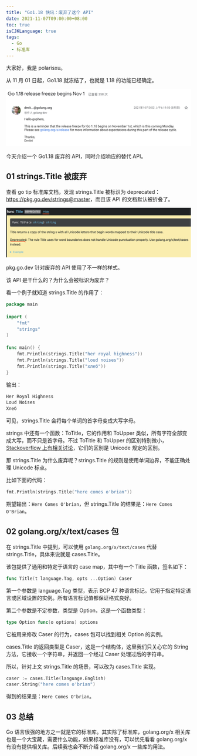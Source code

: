 ```yaml
---
title: "Go1.18 快讯：废弃了这个 API"
date: 2021-11-07T09:00:00+08:00
toc: true
isCJKLanguage: true
tags: 
  - Go
  - 标准库
---
```


大家好，我是 polarisxu。

从 11 月 01 日起，Go1.18 就冻结了，也就是 1.18 的功能已经确定。

![release freeze](imgs/go1.18-relaese-freeze.png)

今天介绍一个 Go1.18 废弃的 API，同时介绍响应的替代 API。

## 01 strings.Title 被废弃

查看 go tip 标准库文档，发现 strings.Title 被标识为 deprecated：<https://pkg.go.dev/strings@master>，而且该 API 的文档默认被折叠了。

![deprecated](imgs/go1.18-title-deprecated.png)

pkg.go.dev 针对废弃的 API 使用了不一样的样式。

该 API 是干什么的？为什么会被标识为废弃？

看一个例子就知道 strings.Title 的作用了：

```go
package main

import (
	"fmt"
	"strings"
)

func main() {
	fmt.Println(strings.Title("her royal highness"))
	fmt.Println(strings.Title("loud noises"))
	fmt.Println(strings.Title("хлеб"))
}
```

输出：

```bash
Her Royal Highness
Loud Noises
Хлеб
```

可见，strings.Title 会将每个单词的首字母变成大写字母。

strings 中还有一个函数：ToTitle，它的作用和 ToUpper 类似，所有字符全部变成大写，而不只是首字母。不过 ToTitle 和 ToUpper 的区别特别微小，[Stackoverflow 上有相关讨论](https://stackoverflow.com/questions/18559587/confusing-toupper-and-totitle)，它们的区别是 Unicode 规定的区别。

那 strings.Title 为什么废弃呢？strings.Title 的规则是使用单词边界，不能正确处理 Unicode 标点。

比如下面的代码：

```go
fmt.Println(strings.Title("here comes o'brian"))
```

期望输出：`Here Comes O'brian`，但 strings.Title 的结果是：`Here Comes O'Brian`。

## 02 golang.org/x/text/cases 包

在 strings.Title 中提到，可以使用 `golang.org/x/text/cases` 代替 strings.Title，具体来说就是 cases.Title。

该包提供了通用和特定于语言的 case map，其中有一个 Title 函数，签名如下：

```go
func Title(t language.Tag, opts ...Option) Caser
```

第一个参数是 language.Tag 类型，表示 BCP 47 种语言标记。它用于指定特定语言或区域设置的实例。所有语言标记值都保证格式良好。

第二个参数是不定参数，类型是 Option，这是一个函数类型：

```go
type Option func(o options) options
```

它被用来修改 Caser 的行为，cases 包可以找到相关 Option 的实例。

cases.Title 的返回类型是 Caser，这是一个结构体，这里我们只关心它的 String 方法，它接收一个字符串，并返回一个经过 Caser 处理过后的字符串。

所以，针对上文 strings.Title 的场景，可以改为 cases.Title 实现。

```go
caser := cases.Title(language.English)
caser.String("here comes o'brian")
```

得到的结果是：`Here Comes O'brian`。

## 03 总结

Go 语言很强的地方之一就是它的标准库。其实除了标准库，golang.org/x 相关库也是一个大宝藏，需要什么功能，如果标准库没有，可以优先看看 golang.org/x 有没有提供相关库。后续我也会不断介绍 golang.org/x 一些库的用法。
